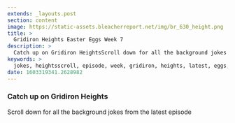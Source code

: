 ```yaml
--- 
extends: _layouts.post 
section: content 
image: https://static-assets.bleacherreport.net/img/br_630_height.png 
title: > 
  Gridiron Heights Easter Eggs Week 7 
description: > 
  Catch up on Gridiron HeightsScroll down for all the background jokes from the latest episode 
keywords: > 
  jokes, heightsscroll, episode, week, gridiron, heights, latest, eggs, easter, catch, background 
date: 1603319341.2628982 
--- 
```

<div><h3>Catch up on Gridiron Heights</h3><p>Scroll down for all the background jokes from the latest episode</p></div>